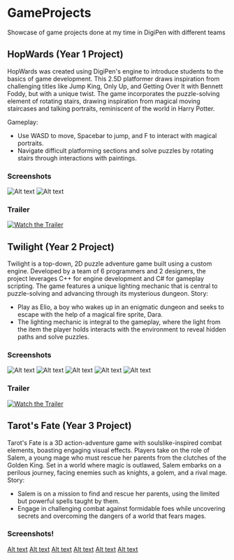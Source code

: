 # GameProjects
Showcase of game projects done at my time in DigiPen with different teams

## HopWards (Year 1 Project)
HopWards was created using DigiPen's engine to introduce students to the basics of game development. This 2.5D platformer draws inspiration from challenging titles like Jump King, Only Up, and Getting Over It with Bennett Foddy, but with a unique twist. The game incorporates the puzzle-solving element of rotating stairs, drawing inspiration from magical moving staircases and talking portraits, reminiscent of the world in Harry Potter.

Gameplay:
- Use WASD to move, Spacebar to jump, and F to interact with magical portraits.
- Navigate difficult platforming sections and solve puzzles by rotating stairs through interactions with paintings.

### Screenshots
![Alt text](Screenshots/HopWards_(1).png)
![Alt text](Screenshots/HopWards_(2).png)

### Trailer
[![Watch the Trailer](https://img.youtube.com/vi/5RoqQw_T7e8/maxresdefault.jpg)](https://youtu.be/5RoqQw_T7e8?si=8YNNOOBhZBcqWYmT)

## Twilight (Year 2 Project)
Twilight is a top-down, 2D puzzle adventure game built using a custom engine. Developed by a team of 6 programmers and 2 designers, the project leverages C++ for engine development and C# for gameplay scripting. The game features a unique lighting mechanic that is central to puzzle-solving and advancing through its mysterious dungeon.
Story:
- Play as Elio, a boy who wakes up in an enigmatic dungeon and seeks to escape with the help of a magical fire sprite, Dara.
- The lighting mechanic is integral to the gameplay, where the light from the item the player holds interacts with the environment to reveal hidden paths and solve puzzles.

### Screenshots
![Alt text](Screenshots/Twilight_(1).png)
![Alt text](Screenshots/Twilight_(2).png)
![Alt text](Screenshots/Twilight_(3).png)
![Alt text](Screenshots/Twilight_(4).png)
![Alt text](Screenshots/Twilight_(5).png)

### Trailer
[![Watch the Trailer](https://img.youtube.com/vi/kwk77ES5b6U/maxresdefault.jpg)](https://www.youtube.com/watch?v=kwk77ES5b6U)

## Tarot's Fate (Year 3 Project)
Tarot's Fate is a 3D action-adventure game with soulslike-inspired combat elements, boasting engaging visual effects. Players take on the role of Salem, a young mage who must rescue her parents from the clutches of the Golden King. Set in a world where magic is outlawed, Salem embarks on a perilous journey, facing enemies such as knights, a golem, and a rival mage.
Story:
- Salem is on a mission to find and rescue her parents, using the limited but powerful spells taught by them.
- Engage in challenging combat against formidable foes while uncovering secrets and overcoming the dangers of a world that fears mages.

### Screenshots!
[Alt text](https://raw.githubusercontent.com/peachismomo/GameProjects/main/Screenshots/TarotsFate_(1).png)
[Alt text](https://raw.githubusercontent.com/peachismomo/GameProjects/main/Screenshots/TarotsFate_(2).png)
[Alt text](https://raw.githubusercontent.com/peachismomo/GameProjects/main/Screenshots/TarotsFate_(3).png)
[Alt text](https://raw.githubusercontent.com/peachismomo/GameProjects/main/Screenshots/TarotsFate_(4).png)
[Alt text](https://raw.githubusercontent.com/peachismomo/GameProjects/main/Screenshots/TarotsFate_(5).png)
[Alt text](https://raw.githubusercontent.com/peachismomo/GameProjects/main/Screenshots/TarotsFate_(6).png)
